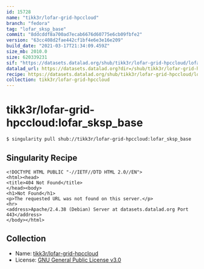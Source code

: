 ```yaml
---
id: 15728
name: "tikk3r/lofar-grid-hpccloud"
branch: "fedora"
tag: "lofar_sksp_base"
commit: "8ddcddf8a700ad7ecab6676d60775e6cb09fbfe2"
version: "63cc408d2fae442cf1bf4e6e3e16e209"
build_date: "2021-03-17T21:34:09.459Z"
size_mb: 2010.0
size: 620339231
sif: "https://datasets.datalad.org/shub/tikk3r/lofar-grid-hpccloud/lofar_sksp_base/2021-03-17-8ddcddf8-63cc408d/63cc408d2fae442cf1bf4e6e3e16e209.sif"
datalad_url: https://datasets.datalad.org?dir=/shub/tikk3r/lofar-grid-hpccloud/lofar_sksp_base/2021-03-17-8ddcddf8-63cc408d/
recipe: https://datasets.datalad.org/shub/tikk3r/lofar-grid-hpccloud/lofar_sksp_base/2021-03-17-8ddcddf8-63cc408d/Singularity
collection: tikk3r/lofar-grid-hpccloud
---
```


# tikk3r/lofar-grid-hpccloud:lofar_sksp_base

```bash
$ singularity pull shub://tikk3r/lofar-grid-hpccloud:lofar_sksp_base
```

## Singularity Recipe

```singularity
<!DOCTYPE HTML PUBLIC "-//IETF//DTD HTML 2.0//EN">
<html><head>
<title>404 Not Found</title>
</head><body>
<h1>Not Found</h1>
<p>The requested URL was not found on this server.</p>
<hr>
<address>Apache/2.4.38 (Debian) Server at datasets.datalad.org Port 443</address>
</body></html>
```

## Collection

 - Name: [tikk3r/lofar-grid-hpccloud](https://github.com/tikk3r/lofar-grid-hpccloud)
 - License: [GNU General Public License v3.0](https://api.github.com/licenses/gpl-3.0)

